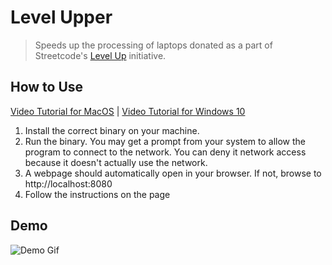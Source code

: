 # Level Upper

> Speeds up the processing of laptops donated as a part of Streetcode's [Level Up](https://www.streetcode.us/levelup) initiative.

## How to Use

[Video Tutorial for MacOS](https://youtu.be/e-yw9VxUHkc) | [Video Tutorial for Windows 10](https://youtu.be/Jq1lJJy4hhM)

1. Install the correct binary on your machine.
2. Run the binary. You may get a prompt from your system to allow the program to connect to the network. You can deny it network access because it doesn't actually use the network.
3. A webpage should automatically open in your browser. If not, browse to http://localhost:8080
4. Follow the instructions on the page

## Demo

![Demo Gif](https://github.com/michaelmherrera/levelup/blob/readme-assets/readme-assets/demo.gif)
